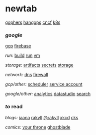# newtab

[gophers](https://gophers.slack.com/)
[hangops](https://hangops.slack.com/)
[cncf](https://cloud-native.slack.com/)
[k8s](https://kubernetes.slack.com/)

### _google_

[gcp](https://console.cloud.google.com/home/dashboard?project=com-seankhliao)
[firebase](https://console.firebase.google.com/project/com-seankhliao/overview)

_run:_
[build](https://console.cloud.google.com/cloud-build/builds?project=com-seankhliao)
[run](https://console.cloud.google.com/run?project=com-seankhliao)
[vm](https://console.cloud.google.com/compute/instances?project=com-seankhliao)

_storage:_
[artifacts](https://console.cloud.google.com/artifacts?project=com-seankhliao)
[secrets](https://console.cloud.google.com/security/secret-manager?project=com-seankhliao)
[storage](https://console.cloud.google.com/storage/browser?project=com-seankhliao)

_network:_
[dns](https://console.cloud.google.com/net-services/dns/zones/liao-dev/details?project=com-seankhliao)
[firewall](https://console.cloud.google.com/networking/firewalls/list?project=com-seankhliao)

_gcp/other:_
[scheduler](https://console.cloud.google.com/cloudscheduler?project=com-seankhliao)
[service account](https://console.cloud.google.com/iam-admin/serviceaccounts?project=com-seankhliao)

_google/other:_
[analytics](https://analytics.google.com)
[datastudio](https://datastudio.google.com/reporting/5a9726a1-3811-4859-a14d-2e12c3973c28/page/0TlrC)
[search](https://search.google.com/search-console/)

### _to_ read

_blogs:_
[jaana](https://jbd.dev)
[rakyll](https://rakyll.org)
[@rakyll](https://medium.com/@rakyll)
[xkcd](https://xkcd.com)
[cks](https://utcc.utoronto.ca/~cks/space/blog/__IndexChron)

_comics:_
[your throne](https://www.webtoons.com/en/fantasy/your-throne/list?title_no=2009)
[ghostblade](https://tapas.io/series/GhostBlade/info)
